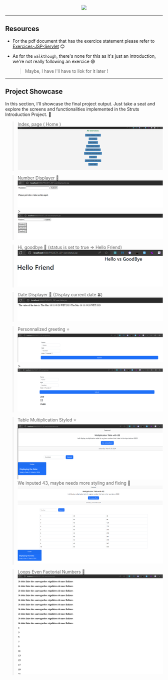 <p align="center">
<img src ="https://external-content.duckduckgo.com/iu/?u=https%3A%2F%2Fonline.imt-pm.com%2Fmedia%2F6cfe13624f9263e83b9fa3609d27a41b.jpeg&f=1&nofb=1&ipt=c7513605699c487ed90318e8e6e51ce618630aacea426657146b7868784b3986&ipo=images">
</p>

---

<h2> Resources </h2>

- For the pdf document that has the exercice statement please refer to [Exercices-JSP-Servlet](../Resources/Work-Series/TP%20N°2_Composant%20Web_JSP.pdf) 😊

- As for the `walkthough`, there's none for this as it's just an introduction, we're not really following an exercice 😅
  > Maybe, I have I'll have to llok for it later !

---

<h2> Project Showcase </h2>

<p>In this section, I'll showcase the final project output. Just take a seat and explore the screens and functionalities implemented in the Struts Introduction Project. 🚀</p>

<p align="center">

> Index, page ( Home )
> <img src="../Resources/Images/project-exercices.png" alt="Index.1">

</p>

<p align="center">

> Number Displayer 🍂
> <img src="../Resources/Images/project1-1.png" alt="2"> > <img src="../Resources/Images/project1-2.png" alt="3">

</p>

<p align="center">

> Hi, goodbye 🍂 (status is set to true => Hello Friend)
> <img src="../Resources/Images/project2-1.png" alt="3">

</p>

<p align="center">

> Date Displayer 🍂 (Display current date 🍀)
> <img src="../Resources/Images/project3-1.png" alt="3">

</p>

<p align="center">

> Personnalized greeting ⭐
> <img src="../Resources/Images/project4-1.png" alt="3"> > <img src="../Resources/Images/project4-2.png" alt="3">

</p>

<p align="center">

> Table Multiplication Styled ⭐
> <img src="../Resources/Images/project5-1.png" alt="3">
> We inputed 43, maybe needs more styling and fixing 🐬
> <img src="../Resources/Images/project5-2.png" alt="3">

</p>

<p align="center">

> Loops Even Factorial Numbers 📖
> <img src="../Resources/Images/project6-1.png" alt="3">

</p>
